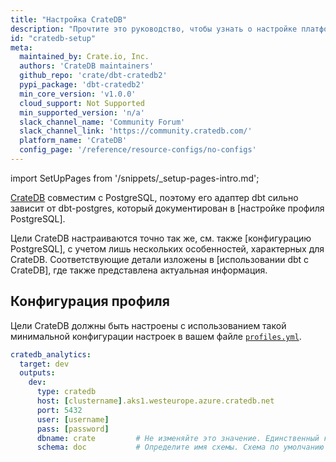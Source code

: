 ```yaml
---
title: "Настройка CrateDB"
description: "Прочтите это руководство, чтобы узнать о настройке платформы данных CrateDB в dbt."
id: "cratedb-setup"
meta:
  maintained_by: Crate.io, Inc.
  authors: 'CrateDB maintainers'
  github_repo: 'crate/dbt-cratedb2'
  pypi_package: 'dbt-cratedb2'
  min_core_version: 'v1.0.0'
  cloud_support: Not Supported
  min_supported_version: 'n/a'
  slack_channel_name: 'Community Forum'
  slack_channel_link: 'https://community.cratedb.com/'
  platform_name: 'CrateDB'
  config_page: '/reference/resource-configs/no-configs'
---
```


import SetUpPages from '/snippets/_setup-pages-intro.md';

<SetUpPages meta={frontMatter.meta}/>

[CrateDB] совместим с PostgreSQL, поэтому его адаптер dbt сильно зависит от
dbt-postgres, который документирован в [настройке профиля PostgreSQL].

Цели CrateDB настраиваются точно так же, см. также [конфигурацию PostgreSQL], с учетом лишь нескольких особенностей, характерных для CrateDB. Соответствующие детали изложены в [использовании dbt с CrateDB],
где также представлена актуальная информация.

## Конфигурация профиля

Цели CrateDB должны быть настроены с использованием такой минимальной конфигурации
настроек в вашем файле [`profiles.yml`].

<File name='~/.dbt/profiles.yml'>

```yaml
cratedb_analytics:
  target: dev
  outputs:
    dev:
      type: cratedb
      host: [clustername].aks1.westeurope.azure.cratedb.net
      port: 5432
      user: [username]
      pass: [password]
      dbname: crate         # Не изменяйте это значение. Единственный каталог CrateDB — `crate`.
      schema: doc           # Определите имя схемы. Схема по умолчанию в CrateDB — `doc`.
```

</File>

[CrateDB]: https://cratedb.com/database
[конфигурация PostgreSQL]: https://docs.getdbt.com/reference/resource-configs/postgres-configs
[настройка профиля PostgreSQL]: https://docs.getdbt.com/docs/core/connect-data-platform/postgres-setup
[`profiles.yml`]: https://docs.getdbt.com/docs/core/connect-data-platform/profiles.yml
[использование dbt с CrateDB]: https://cratedb.com/docs/guide/integrate/dbt/